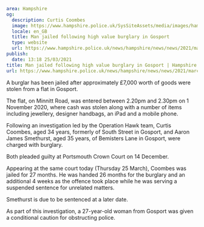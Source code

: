 ```yaml
area: Hampshire
og:
  description: Curtis Coombes
  image: https://www.hampshire.police.uk/SysSiteAssets/media/images/hampshire/news/2021/march/curtis-coombes.jpg?crop=(3,0,945,496)&amp;w=600&amp;h=300&amp;scale=both
  locale: en_GB
  title: Man jailed following high value burglary in Gosport
  type: website
  url: https://www.hampshire.police.uk/news/hampshire/news/news/2021/march/man-jailed-following-high-value-burglary-in-gosport/
publish:
  date: 13:18 25/03/2021
title: Man jailed following high value burglary in Gosport | Hampshire Constabulary
url: https://www.hampshire.police.uk/news/hampshire/news/news/2021/march/man-jailed-following-high-value-burglary-in-gosport/
```

A burglar has been jailed after approximately £7,000 worth of goods were stolen from a flat in Gosport.

The flat, on Minnitt Road, was entered between 2.20pm and 2.30pm on 1 November 2020, where cash was stolen along with a number of items including jewellery, designer handbags, an iPad and a mobile phone.

Following an investigation led by the Operation Hawk team, Curtis Coombes, aged 34 years, formerly of South Street in Gosport, and Aaron James Smethurst, aged 35 years, of Bemisters Lane in Gosport, were charged with burglary.

Both pleaded guilty at Portsmouth Crown Court on 14 December.

Appearing at the same court today (Thursday 25 March), Coombes was jailed for 27 months. He was handed 26 months for the burglary and an additional 4 weeks as the offence took place while he was serving a suspended sentence for unrelated matters.

Smethurst is due to be sentenced at a later date.

As part of this investigation, a 27-year-old woman from Gosport was given a conditional caution for obstructing police.
